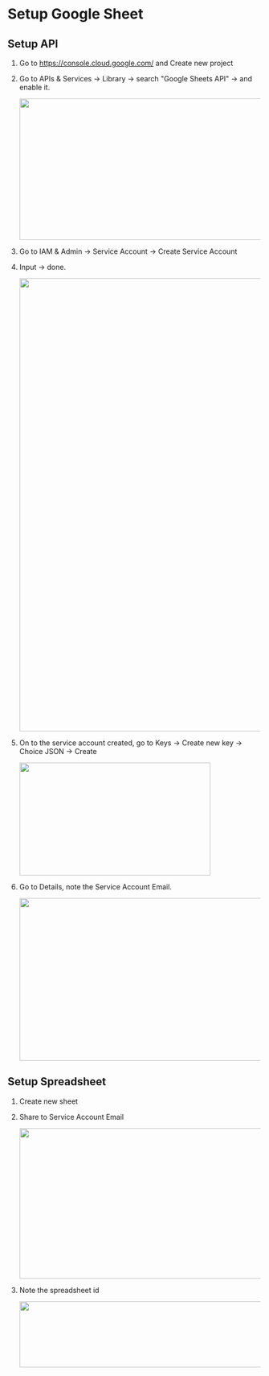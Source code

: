 # Setup Google Sheet

## Setup API

1. Go to https://console.cloud.google.com/ and Create new project
2. Go to APIs & Services -> Library -> search "Google Sheets API" -> and enable it.

    <img src="https://d.alighufron.repl.co/washeet/search_Sheet_API.png" width="599" height="281">
3. Go to IAM & Admin -> Service Account -> Create Service Account
4. Input -> done.

    <img src="https://d.alighufron.repl.co/washeet/create_SA.png" width="614" height="900">
4. On to the service account created, go to Keys -> Create new key -> Choice JSON -> Create

    <img src="https://d.alighufron.repl.co/washeet/create_Key.png" width="380" height="224">
5. Go to Details, note the Service Account Email.

    <img src="https://d.alighufron.repl.co/washeet/sa_Email.png" width="525" height="323">
    
## Setup Spreadsheet

1. Create new sheet
2. Share to Service Account Email

    <img src="https://d.alighufron.repl.co/washeet/share_SA_Email.png" width="528" height="299">
4. Note the spreadsheet id

    <img src="https://d.alighufron.repl.co/washeet/spreadsheetId.png" width="900" height="131">

